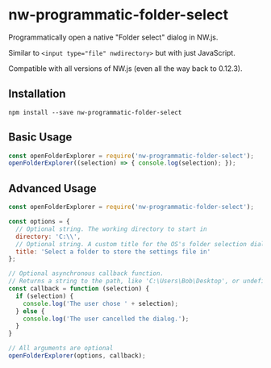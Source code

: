# nw-programmatic-folder-select

Programmatically open a native "Folder select" dialog in NW.js.

Similar to `<input type="file" nwdirectory>` but with just JavaScript.

Compatible with all versions of NW.js (even all the way back to 0.12.3).


## Installation

```
npm install --save nw-programmatic-folder-select
```


## Basic Usage

```js
const openFolderExplorer = require('nw-programmatic-folder-select');
openFolderExplorer((selection) => { console.log(selection); });
```


## Advanced Usage

```js
const openFolderExplorer = require('nw-programmatic-folder-select');

const options = {
  // Optional string. The working directory to start in
  directory: 'C:\\',
  // Optional string. A custom title for the OS's folder selection dialog
  title: 'Select a folder to store the settings file in'
};

// Optional asynchronous callback function.
// Returns a string to the path, like 'C:\Users\Bob\Desktop', or undefined if no selection made
const callback = function (selection) {
  if (selection) {
    console.log('The user chose ' + selection);
  } else {
    console.log('The user cancelled the dialog.');
  }
}

// All arguments are optional
openFolderExplorer(options, callback);
```
